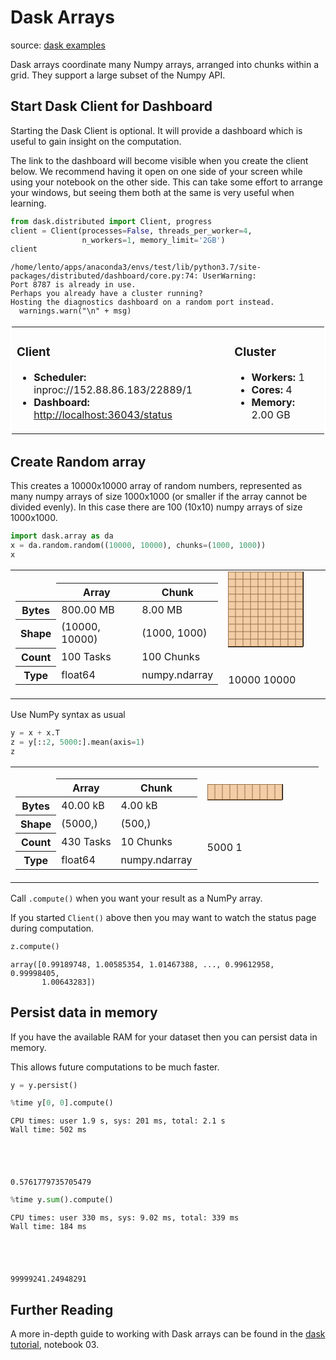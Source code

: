 
# Dask Arrays

source: [dask examples](https://github.com/dask/dask-examples)


Dask arrays coordinate many Numpy arrays, arranged into chunks within a grid.  They support a large subset of the Numpy API.

## Start Dask Client for Dashboard

Starting the Dask Client is optional.  It will provide a dashboard which 
is useful to gain insight on the computation.  

The link to the dashboard will become visible when you create the client below.  We recommend having it open on one side of your screen while using your notebook on the other side.  This can take some effort to arrange your windows, but seeing them both at the same is very useful when learning.


```python
from dask.distributed import Client, progress
client = Client(processes=False, threads_per_worker=4,
                n_workers=1, memory_limit='2GB')
client
```

    /home/lento/apps/anaconda3/envs/test/lib/python3.7/site-packages/distributed/dashboard/core.py:74: UserWarning: 
    Port 8787 is already in use. 
    Perhaps you already have a cluster running?
    Hosting the diagnostics dashboard on a random port instead.
      warnings.warn("\n" + msg)





<table style="border: 2px solid white;">
<tr>
<td style="vertical-align: top; border: 0px solid white">
<h3>Client</h3>
<ul>
  <li><b>Scheduler: </b>inproc://152.88.86.183/22889/1
  <li><b>Dashboard: </b><a href='http://localhost:36043/status' target='_blank'>http://localhost:36043/status</a>
</ul>
</td>
<td style="vertical-align: top; border: 0px solid white">
<h3>Cluster</h3>
<ul>
  <li><b>Workers: </b>1</li>
  <li><b>Cores: </b>4</li>
  <li><b>Memory: </b>2.00 GB</li>
</ul>
</td>
</tr>
</table>



## Create Random array

This creates a 10000x10000 array of random numbers, represented as many numpy arrays of size 1000x1000 (or smaller if the array cannot be divided evenly). In this case there are 100 (10x10) numpy arrays of size 1000x1000.


```python
import dask.array as da
x = da.random.random((10000, 10000), chunks=(1000, 1000))
x
```




<table>
<tr>
<td>
<table>  <thead>    <tr><td> </td><th> Array </th><th> Chunk </th></tr>
  </thead>
  <tbody>
    <tr><th> Bytes </th><td> 800.00 MB </td> <td> 8.00 MB </td></tr>
    <tr><th> Shape </th><td> (10000, 10000) </td> <td> (1000, 1000) </td></tr>
    <tr><th> Count </th><td> 100 Tasks </td><td> 100 Chunks </td></tr>
    <tr><th> Type </th><td> float64 </td><td> numpy.ndarray </td></tr>
  </tbody></table>
</td>
<td>
<svg width="170" height="170" style="stroke:rgb(0,0,0);stroke-width:1" >

  <!-- Horizontal lines -->
  <line x1="0" y1="0" x2="120" y2="0" style="stroke-width:2" />
  <line x1="0" y1="12" x2="120" y2="12" />
  <line x1="0" y1="24" x2="120" y2="24" />
  <line x1="0" y1="36" x2="120" y2="36" />
  <line x1="0" y1="48" x2="120" y2="48" />
  <line x1="0" y1="60" x2="120" y2="60" />
  <line x1="0" y1="72" x2="120" y2="72" />
  <line x1="0" y1="84" x2="120" y2="84" />
  <line x1="0" y1="96" x2="120" y2="96" />
  <line x1="0" y1="108" x2="120" y2="108" />
  <line x1="0" y1="120" x2="120" y2="120" style="stroke-width:2" />

  <!-- Vertical lines -->
  <line x1="0" y1="0" x2="0" y2="120" style="stroke-width:2" />
  <line x1="12" y1="0" x2="12" y2="120" />
  <line x1="24" y1="0" x2="24" y2="120" />
  <line x1="36" y1="0" x2="36" y2="120" />
  <line x1="48" y1="0" x2="48" y2="120" />
  <line x1="60" y1="0" x2="60" y2="120" />
  <line x1="72" y1="0" x2="72" y2="120" />
  <line x1="84" y1="0" x2="84" y2="120" />
  <line x1="96" y1="0" x2="96" y2="120" />
  <line x1="108" y1="0" x2="108" y2="120" />
  <line x1="120" y1="0" x2="120" y2="120" style="stroke-width:2" />

  <!-- Colored Rectangle -->
  <polygon points="0.000000,0.000000 120.000000,0.000000 120.000000,120.000000 0.000000,120.000000" style="fill:#ECB172A0;stroke-width:0"/>

  <!-- Text -->
  <text x="60.000000" y="140.000000" font-size="1.0rem" font-weight="100" text-anchor="middle" >10000</text>
  <text x="140.000000" y="60.000000" font-size="1.0rem" font-weight="100" text-anchor="middle" transform="rotate(-90,140.000000,60.000000)">10000</text>
</svg>
</td>
</tr>
</table>



Use NumPy syntax as usual


```python
y = x + x.T
z = y[::2, 5000:].mean(axis=1)
z
```




<table>
<tr>
<td>
<table>  <thead>    <tr><td> </td><th> Array </th><th> Chunk </th></tr>
  </thead>
  <tbody>
    <tr><th> Bytes </th><td> 40.00 kB </td> <td> 4.00 kB </td></tr>
    <tr><th> Shape </th><td> (5000,) </td> <td> (500,) </td></tr>
    <tr><th> Count </th><td> 430 Tasks </td><td> 10 Chunks </td></tr>
    <tr><th> Type </th><td> float64 </td><td> numpy.ndarray </td></tr>
  </tbody></table>
</td>
<td>
<svg width="170" height="75" style="stroke:rgb(0,0,0);stroke-width:1" >

  <!-- Horizontal lines -->
  <line x1="0" y1="0" x2="120" y2="0" style="stroke-width:2" />
  <line x1="0" y1="25" x2="120" y2="25" style="stroke-width:2" />

  <!-- Vertical lines -->
  <line x1="0" y1="0" x2="0" y2="25" style="stroke-width:2" />
  <line x1="12" y1="0" x2="12" y2="25" />
  <line x1="24" y1="0" x2="24" y2="25" />
  <line x1="36" y1="0" x2="36" y2="25" />
  <line x1="48" y1="0" x2="48" y2="25" />
  <line x1="60" y1="0" x2="60" y2="25" />
  <line x1="72" y1="0" x2="72" y2="25" />
  <line x1="84" y1="0" x2="84" y2="25" />
  <line x1="96" y1="0" x2="96" y2="25" />
  <line x1="108" y1="0" x2="108" y2="25" />
  <line x1="120" y1="0" x2="120" y2="25" style="stroke-width:2" />

  <!-- Colored Rectangle -->
  <polygon points="0.000000,0.000000 120.000000,0.000000 120.000000,25.412617 0.000000,25.412617" style="fill:#ECB172A0;stroke-width:0"/>

  <!-- Text -->
  <text x="60.000000" y="45.412617" font-size="1.0rem" font-weight="100" text-anchor="middle" >5000</text>
  <text x="140.000000" y="12.706308" font-size="1.0rem" font-weight="100" text-anchor="middle" transform="rotate(0,140.000000,12.706308)">1</text>
</svg>
</td>
</tr>
</table>



Call `.compute()` when you want your result as a NumPy array.

If you started `Client()` above then you may want to watch the status page during computation.


```python
z.compute()
```




    array([0.99189748, 1.00585354, 1.01467388, ..., 0.99612958, 0.99998405,
           1.00643283])



## Persist data in memory

If you have the available RAM for your dataset then you can persist data in memory.  

This allows future computations to be much faster.


```python
y = y.persist()
```


```python
%time y[0, 0].compute()
```

    CPU times: user 1.9 s, sys: 201 ms, total: 2.1 s
    Wall time: 502 ms





    0.5761779735705479




```python
%time y.sum().compute()
```

    CPU times: user 330 ms, sys: 9.02 ms, total: 339 ms
    Wall time: 184 ms





    99999241.24948291



## Further Reading 

A more in-depth guide to working with Dask arrays can be found in the [dask tutorial](https://github.com/dask/dask-tutorial), notebook 03.
